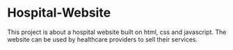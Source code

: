 # Hospital-Website
This project is about a hospital website built on html, css and javascript. The website can be used by healthcare providers to sell their services.
